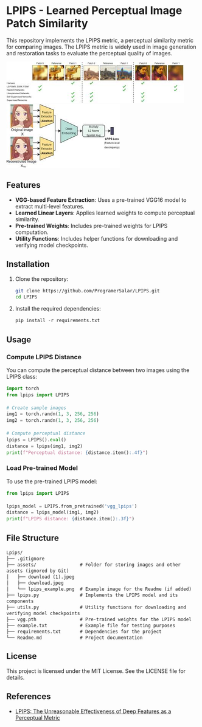 # LPIPS - Learned Perceptual Image Patch Similarity

This repository implements the LPIPS metric, a perceptual similarity metric for comparing images. The LPIPS metric is widely used in image generation and restoration tasks to evaluate the perceptual quality of images.

![alt text](<assets/download (1).jpeg>)
![alt text](assets/download.jpeg)

## Features

- **VGG-based Feature Extraction**: Uses a pre-trained VGG16 model to extract multi-level features.
- **Learned Linear Layers**: Applies learned weights to compute perceptual similarity.
- **Pre-trained Weights**: Includes pre-trained weights for LPIPS computation.
- **Utility Functions**: Includes helper functions for downloading and verifying model checkpoints.

## Installation

1. Clone the repository:
   ```bash
   git clone https://github.com/ProgramerSalar/LPIPS.git
   cd LPIPS
   ```

2. Install the required dependencies:
   ```python
   pip install -r requirements.txt
   ```

## Usage

### Compute LPIPS Distance

You can compute the perceptual distance between two images using the LPIPS class:

```python
import torch
from lpips import LPIPS

# Create sample images
img1 = torch.randn(1, 3, 256, 256)
img2 = torch.randn(1, 3, 256, 256)

# Compute perceptual distance
lpips = LPIPS().eval()
distance = lpips(img1, img2)
print(f"Perceptual distance: {distance.item():.4f}")
```

### Load Pre-trained Model

To use the pre-trained LPIPS model:

```python
from lpips import LPIPS

lpips_model = LPIPS.from_pretrained('vgg_lpips')
distance = lpips_model(img1, img2)
print(f"LPIPS distance: {distance.item():.3f}")
```

## File Structure
```
Lpips/
├── .gitignore
├── assets/                # Folder for storing images and other assets (ignored by Git)
│   ├── download (1).jpeg
│   ├── download.jpeg
│   └── lpips_example.png  # Example image for the Readme (if added)
├── lpips.py               # Implements the LPIPS model and its components
├── utils.py               # Utility functions for downloading and verifying model checkpoints
├── vgg.pth                # Pre-trained weights for the LPIPS model
├── example.txt            # Example file for testing purposes
├── requirements.txt       # Dependencies for the project
└── Readme.md              # Project documentation
```
## License
This project is licensed under the MIT License. See the LICENSE file for details.

## References
- [LPIPS: The Unreasonable Effectiveness of Deep Features as a Perceptual Metric](https://arxiv.org/abs/1801.03924)